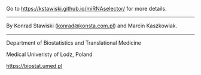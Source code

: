 Go to https://kstawiski.github.io/miRNAselector/ for more details.

------


By Konrad Stawiski (konrad@konsta.com.pl) and Marcin Kaszkowiak.


------

Department of Biostatistics and Translational Medicine

Medical Univeristy of Lodz, Poland

https://biostat.umed.pl 
